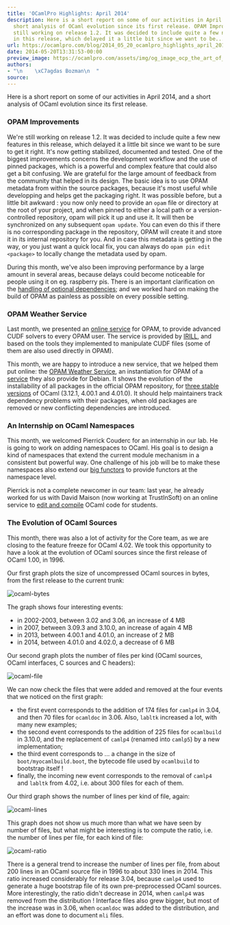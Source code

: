 ```yaml
---
title: 'OCamlPro Highlights: April 2014'
description: Here is a short report on some of our activities in April 2014, and a
  short analysis of OCaml evolution since its first release. OPAM Improvements We're
  still working on release 1.2. It was decided to include quite a few new features
  in this release, which delayed it a little bit since we want to be...
url: https://ocamlpro.com/blog/2014_05_20_ocamlpro_highlights_april_2014
date: 2014-05-20T13:31:53-00:00
preview_image: https://ocamlpro.com/assets/img/og_image_ocp_the_art_of_prog.png
authors:
- "\n    \xC7agdas Bozman\n  "
source:
---
```


<p>Here is a short report on some of our activities in April 2014, and a short analysis of OCaml evolution since its first release.</p>
<h3>OPAM Improvements</h3>
<p>We're still working on release 1.2. It was decided to include quite a few new features in this release, which delayed it a little bit since we want to be sure to get it right. It's now getting stabilized, documented and tested. One of the biggest improvements concerns the development workflow and the use of pinned packages, which is a powerful and complex feature that could also get a bit confusing. We are grateful for the large amount of feedback from the community that helped in its design. The basic idea is to use OPAM metadata from within the source packages, because it's most useful while developping and helps get the packaging right. It was possible before, but a little bit awkward : you now only need to provide an <code>opam</code> file or directory at the root of your project, and when pinned to either a local path or a version-controlled repository, opam will pick it up and use it. It will then be synchronized on any subsequent <code>opam update</code>. You can even do this if there is no corresponding package in the repository, OPAM will create it and store it in its internal repository for you. And in case this metadata is getting in the way, or you just want a quick local fix, you can always do <code>opam pin edit &lt;package&gt;</code> to locally change the metadata used by opam.</p>
<p>During this month, we've also been improving performance by a large amount in several areas, because delays could become noticeable for people using it on eg. raspberry pis. There is an important clarification on the <a href="https://github.com/ocaml/opam/blob/master/doc/design/metadata-evolution">handling of optional dependencies</a>; and we worked hard on making the build of OPAM as painless as possible on every possible setting.</p>
<h3>OPAM Weather Service</h3>
<p>Last month, we presented an <a href="https://cudf-solvers.irill.org/">online service</a> for OPAM, to provide advanced CUDF solvers to every OPAM user. The service is provided by <a href="https://www.irill.org/">IRILL</a>, and based on the tools they implemented to manipulate CUDF files (some of them are also used directly in OPAM).</p>
<p>This month, we are happy to introduce a new service, that we helped them put online: the <a href="https://ows.irill.org/">OPAM Weather Service</a>, an instantiation for OPAM of a <a href="https://qa.debian.org/dose/debcheck.html">service</a> they also provide for Debian. It shows the evolution of the installability of all packages in the official OPAM repository, for <a href="https://ows.irill.org/table.html">three stable versions</a> of OCaml (3.12.1, 4.00.1 and 4.01.0). It should help maintainers track dependency problems with their packages, when old packages are removed or new conflicting dependencies are introduced.</p>
<h3>An Internship on OCaml Namespaces</h3>
<p>This month, we welcomed Pierrick Couderc for an internship in our lab. He is going to work on adding namespaces to OCaml. His goal is to design a kind of namespaces that extend the current module mechanism in a consistent but powerful way. One challenge of his job will be to make these namespaces also extend our <a href="https://ocamlpro.com/blog/2011_08_10_packing_and_functors">big functors</a> to provide functors at the namespace level.</p>
<p>Pierrick is not a complete newcomer in our team: last year, he already worked for us with David Maison (now working at TrustInSoft) on an online service to <a href="https://edit.ocamlpro.com/">edit and compile</a> OCaml code for students.</p>
<h3>The Evolution of OCaml Sources</h3>
<p>This month, there was also a lot of activity for the Core team, as we are closing to the feature freeze for OCaml 4.02. We took this opportunity to have a look at the evolution of OCaml sources since the first release of OCaml 1.00, in 1996.</p>
<p>Our first graph plots the size of uncompressed OCaml sources in bytes, from the first release to the current trunk:</p>
<p><img src="https://ocamlpro.com/blog/assets/img/graph_ocaml_bytes.png" alt="ocaml-bytes"></p>
<p>The graph shows four interesting events:</p>
<ul>
<li>in 2002-2003, between 3.02 and 3.06, an increase of 4 MB
</li>
<li>in 2007, between 3.09.3 and 3.10.0, an increase of again 4 MB
</li>
<li>in 2013, between 4.00.1 and 4.01.0, an increase of 2 MB
</li>
<li>in 2014, between 4.01.0 and 4.02.0, a decrease of 6 MB
</li>
</ul>
<p>Our second graph plots the number of files per kind (OCaml sources, OCaml interfaces, C sources and C headers):</p>
<p><img src="https://ocamlpro.com/blog/assets/img/graph_ocaml_files.png" alt="ocaml-file"></p>
<p>We can now check the files that were added and removed at the four events that we noticed on the first graph:</p>
<ul>
<li>the first event corresponds to the addition of 174 files for <code>camlp4</code> in 3.04, and then 70 files for <code>ocamldoc</code> in 3.06. Also, <code>labltk</code> increased a lot, with many new examples;
</li>
<li>the second event corresponds to the addition of 225 files for <code>ocamlbuild</code> in 3.10.0, and the replacement of <code>camlp4</code> (renamed into <code>camlp5</code>) by a new implementation;
</li>
<li>the third event corresponds to ... a change in the size of <code>boot/myocamlbuild.boot</code>, the bytecode file used by <code>ocamlbuild</code> to bootstrap itself !
</li>
<li>finally, the incoming new event corresponds to the removal of <code>camlp4</code> and <code>labltk</code> from 4.02, i.e. about 300 files for each of them.
</li>
</ul>
<p>Our third graph shows the number of lines per kind of file, again:</p>
<p><img src="https://ocamlpro.com/blog/assets/img/graph_ocaml_lines.png" alt="ocaml-lines"></p>
<p>This graph does not show us much more than what we have seen by number of files, but what might be interesting is to compute the ratio, i.e. the number of lines per file, for each kind of file:</p>
<p><img src="https://ocamlpro.com/blog/assets/img/graph_ocaml_ratio.png" alt="ocaml-ratio"></p>
<p>There is a general trend to increase the number of lines per file, from about 200 lines in an OCaml source file in 1996 to about 330 lines in 2014. This ratio increased considerably for release 3.04, because <code>camlp4</code> used to generate a huge bootstrap file of its own pre-preprocessed OCaml sources. More interestingly, the ratio didn't decrease in 2014, when <code>camlp4</code> was removed from the distribution ! Interface files also grew bigger, but most of the increase was in 3.06, when <code>ocamldoc</code> was added to the distribution, and an effort was done to document <code>mli</code> files.</p>

